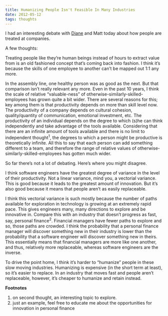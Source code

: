 ```yaml
---
title: Humanizing People Isn't Feasible In Many Industries
date: 2012-05-12
tags: thoughts
---
```


I had an interesting debate with [Diane][1] and Matt today about how people are treated at companies.

A few thoughts:

Treating people like they’re human beings instead of hours to extract value from is an old
fashioned concept that’s coming back into fashion. I think it’s because the skills of one employee
to another can’t be mapped out 1:1 any more.

In the assembly line, one healthy person was as good as the next. But that comparison isn’t really
relevant any more. Even in the past 10 years, I think the scale of relative “valuable-ness” of
otherwise-similarly-skilled-employees has grown quite a bit wider. There are several reasons for
this; key among them is that productivity depends on more than skill level now. The productivity of
a company depends on cultural cohesion, quality/quantity of communication, emotional investment,
etc. The productivity of an individual depends on the degree to which (s)he can think independently
and take advantage of the tools available. Considering that there are an infinite amount of tools
available and there is no limit to independent thought<sup>1</sup>, the degrees to which a person might be
productive is theoretically infinite. All this to say that each person can add something different
to a team, and therefore the range of relative values of otherwise-similarly-skilled-employees has
gotten much wider.

So far there’s not a lot of debating. Here’s where you might disagree.

I think software engineers have the greatest degree of variance in the level of their productivity.
Not a linear variance, mind you, a vectorial variance. This is good because it leads to the greatest
amount of innovation. But it’s also good because it means that people aren’t as easily replaceable.

I think this vectorial variance is such mostly because the number of paths available for exploration
in technology is growing at an extremely rapid pace. This gives engineers many, many directions to
explore and be innovative in. Compare this with an industry that doesn’t progress as fast, say,
personal finance<sup>2</sup>. Financial managers have fewer paths to explore and so, those paths are crowded.
I think the probability that a personal finance manager will discover something new in their
industry is lower than the probability that a software engineer will discover something new in
theirs. This essentially means that financial managers are more like one another, and thus,
relatively more replaceable, whereas software engineers are the inverse.

To drive the point home, I think it’s harder to “humanize” people in these slow moving industries.
Humanizing is expensive (in the short term at least), so it’s easier to replace. In an industry that
moves fast and people aren’t replaceable, however, it’s cheaper to humanize and retain instead.

**Footnotes**

1. on second thought, an interesting topic to explore.
2. just an example, feel free to educate me about the opportunities for innovation in personal finance

[1]: https://www.linkedin.com/in/dianewang1/
